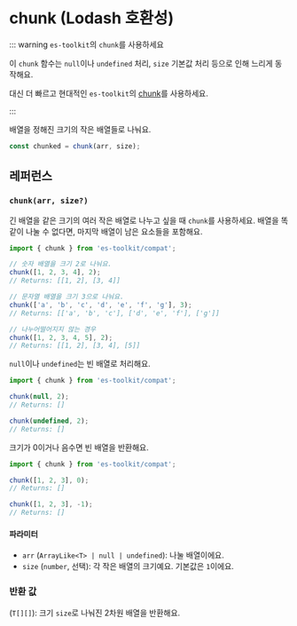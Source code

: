 # chunk (Lodash 호환성)

::: warning `es-toolkit`의 `chunk`를 사용하세요

이 `chunk` 함수는 `null`이나 `undefined` 처리, `size` 기본값 처리 등으로 인해 느리게 동작해요.

대신 더 빠르고 현대적인 `es-toolkit`의 [chunk](../../array/chunk.md)를 사용하세요.

:::

배열을 정해진 크기의 작은 배열들로 나눠요.

```typescript
const chunked = chunk(arr, size);
```

## 레퍼런스

### `chunk(arr, size?)`

긴 배열을 같은 크기의 여러 작은 배열로 나누고 싶을 때 `chunk`를 사용하세요. 배열을 똑같이 나눌 수 없다면, 마지막 배열이 남은 요소들을 포함해요.

```typescript
import { chunk } from 'es-toolkit/compat';

// 숫자 배열을 크기 2로 나눠요.
chunk([1, 2, 3, 4], 2);
// Returns: [[1, 2], [3, 4]]

// 문자열 배열을 크기 3으로 나눠요.
chunk(['a', 'b', 'c', 'd', 'e', 'f', 'g'], 3);
// Returns: [['a', 'b', 'c'], ['d', 'e', 'f'], ['g']]

// 나누어떨어지지 않는 경우
chunk([1, 2, 3, 4, 5], 2);
// Returns: [[1, 2], [3, 4], [5]]
```

`null`이나 `undefined`는 빈 배열로 처리해요.

```typescript
import { chunk } from 'es-toolkit/compat';

chunk(null, 2);
// Returns: []

chunk(undefined, 2);
// Returns: []
```

크기가 0이거나 음수면 빈 배열을 반환해요.

```typescript
import { chunk } from 'es-toolkit/compat';

chunk([1, 2, 3], 0);
// Returns: []

chunk([1, 2, 3], -1);
// Returns: []
```

#### 파라미터

- `arr` (`ArrayLike<T> | null | undefined`): 나눌 배열이에요.
- `size` (`number`, 선택): 각 작은 배열의 크기예요. 기본값은 `1`이에요.

### 반환 값

(`T[][]`): 크기 `size`로 나눠진 2차원 배열을 반환해요.

